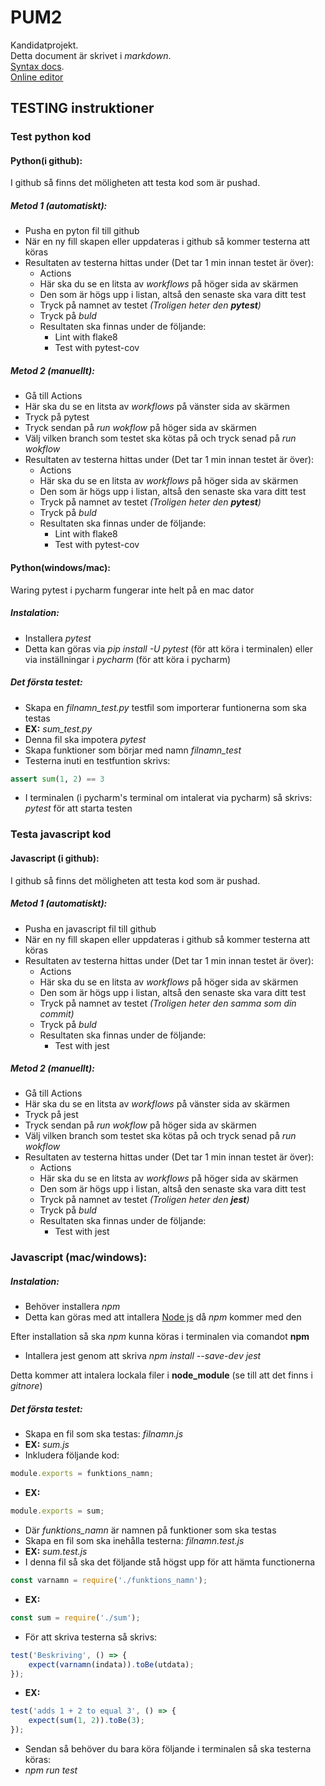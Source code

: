 # PUM2
Kandidatprojekt.  
Detta document är skrivet i *markdown*.  
[Syntax docs](https://www.markdownguide.org/basic-syntax/).  
[Online editor](https://dillinger.io/)  

## TESTING instruktioner
### Test python kod
#### Python(i github):
I github så finns det möligheten att testa kod som är pushad.  
##### Metod 1 (automatiskt):
- Pusha en pyton fil till github
- När en ny fill skapen eller uppdateras i github så kommer testerna att köras
- Resultaten av testerna hittas under (Det tar 1 min innan testet är över):
    - Actions
    - Här ska du se en litsta av *workflows* på höger sida av skärmen
    - Den som är högs upp i listan, altså den senaste ska vara ditt test
    - Tryck på namnet av testet *(Troligen heter den **pytest**)*
    - Tryck på *buld*
    - Resultaten ska finnas under de följande:
        - Lint with flake8
        - Test with pytest-cov

##### Metod 2 (manuellt):
- Gå till Actions
- Här ska du se en litsta av *workflows* på vänster sida av skärmen
- Tryck på pytest
- Tryck sendan på *run wokflow* på höger sida av skärmen
- Välj vilken branch som testet ska kötas på och tryck senad på *run wokflow*
- Resultaten av testerna hittas under (Det tar 1 min innan testet är över):
    - Actions
    - Här ska du se en litsta av *workflows* på höger sida av skärmen
    - Den som är högs upp i listan, altså den senaste ska vara ditt test
    - Tryck på namnet av testet *(Troligen heter den **pytest**)*
    - Tryck på *buld*
    - Resultaten ska finnas under de följande:
        - Lint with flake8
        - Test with pytest-cov

#### Python(windows/mac):
Waring pytest i pycharm fungerar inte helt på en mac dator

##### Instalation:
- Installera *pytest*
- Detta kan göras via *pip install -U pytest* (för att köra i terminalen) eller via inställningar i *pycharm* (för att köra i pycharm)

##### Det första testet:
- Skapa en *filnamn_test.py* testfil som importerar funtionerna som ska testas
- **EX:** *sum_test.py*
- Denna fil ska impotera *pytest*
- Skapa funktioner som börjar med namn *filnamn_test*
- Testerna inuti en testfuntion skrivs:
```py
assert sum(1, 2) == 3
```
- I terminalen (i pycharm's terminal om intalerat via pycharm) så skrivs: *pytest* för att starta testen

### Testa javascript kod
#### Javascript (i github):
I github så finns det möligheten att testa kod som är pushad.  
##### Metod 1 (automatiskt):
- Pusha en javascript fil till github
- När en ny fill skapen eller uppdateras i github så kommer testerna att köras
- Resultaten av testerna hittas under (Det tar 1 min innan testet är över):
    - Actions
    - Här ska du se en litsta av *workflows* på höger sida av skärmen
    - Den som är högs upp i listan, altså den senaste ska vara ditt test
    - Tryck på namnet av testet *(Troligen heter den samma som din commit)*
    - Tryck på *buld*
    - Resultaten ska finnas under de följande:
        - Test with jest

##### Metod 2 (manuellt):
- Gå till Actions
- Här ska du se en litsta av *workflows* på vänster sida av skärmen
- Tryck på jest
- Tryck sendan på *run wokflow* på höger sida av skärmen
- Välj vilken branch som testet ska kötas på och tryck senad på *run wokflow*
- Resultaten av testerna hittas under (Det tar 1 min innan testet är över):
    - Actions
    - Här ska du se en litsta av *workflows* på höger sida av skärmen
    - Den som är högs upp i listan, altså den senaste ska vara ditt test
    - Tryck på namnet av testet *(Troligen heter den **jest**)*
    - Tryck på *buld*
    - Resultaten ska finnas under de följande:
        - Test with jest

### Javascript (mac/windows):

##### Instalation:
- Behöver installera *npm*
- Detta kan göras med att intallera [Node js](https://nodejs.org/en/) då *npm* kommer med den

Efter installation så ska *npm* kunna köras i terminalen via comandot **npm**

- Intallera jest genom att skriva *npm install --save-dev jest*

Detta kommer att intalera lockala filer i **node_module** (se till att det finns i *gitnore*)

##### Det första testet:
- Skapa en fil som ska testas: *filnamn.js*
- **EX:** *sum.js*
- Inkludera följande kod:
```js
module.exports = funktions_namn;
```
- **EX:**
```js
module.exports = sum;
```
- Där *funktions_namn* är namnen på funktioner som ska testas
- Skapa en fil som ska inehålla testerna: *filnamn.test.js*
- **EX:** *sum.test.js*
- I denna fil så ska det följande stå högst upp för att hämta functionerna
```js
const varnamn = require('./funktions_namn');
```
- **EX:**
```js
const sum = require('./sum');
```
- För att skriva testerna så skrivs:
```js
test('Beskriving', () => {
    expect(varnamn(indata)).toBe(utdata);
});
```
- **EX:**
```js
test('adds 1 + 2 to equal 3', () => {
    expect(sum(1, 2)).toBe(3);
});
```
- Sendan så behöver du bara köra följande i terminalen så ska testerna köras:
- *npm run test*
